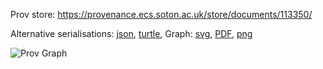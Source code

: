 
Prov store: https://provenance.ecs.soton.ac.uk/store/documents/113350/

Alternative serialisations: [json](https://provenance.ecs.soton.ac.uk/store/documents/113350.json), [turtle](https://provenance.ecs.soton.ac.uk/store/documents/113350.ttl),
Graph: [svg](https://provenance.ecs.soton.ac.uk/store/documents/113350.svg), [PDF](https://provenance.ecs.soton.ac.uk/store/documents/113350.pdf), [png](https://provenance.ecs.soton.ac.uk/store/documents/113350.png)

![Prov Graph](https://provenance.ecs.soton.ac.uk/store/documents/113350.png)

        